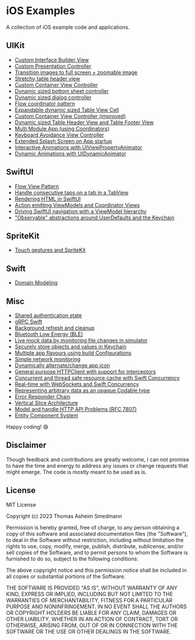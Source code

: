 # iOS Examples

A collection of iOS example code and applications.

## UIKit

- [Custom Interface Builder View](CustomInterfaceBuilderView)
- [Custom Presentation Controller](CustomPresentationController)
- [Transition images to full screen + zoomable image](FullScreenImageTransition)
- [Stretchy table header view](StretchyTableViewHeader)
- [Custom Container View Controller](ContainerViewController)
- [Dynamic sized bottom sheet controller](BottomSheetController)
- [Dynamic sized dialog controller](DialogController)
- [Flow coordinator pattern](FlowControllerPattern)
- [Expandable dynamic sized Table View Cell](ExpandableTableViewCell)
- [Custom Container View Controller (improved)](ImprovedContainerViewController)
- [Dynamic sized Table Header View and Table Footer View](DynamicTableHeaderView)
- [Multi Module App (using Coordinators)](FeatureModules)
- [Keyboard Avoidance View Controller](KeyboardAvoidance)
- [Extended Splash Screen on App startup](ExtendedSplashScreen)
- [Interactive Animations with UIViewPropertyAnimator](InteractiveAnimations)
- [Dynamic Animations with UIDynamicAnimator](DynamicAnimations)

## SwiftUI

- [Flow View Pattern](FlowViewPattern)
- [Handle consecutive taps on a tab in a TabView](ConsecutiveTabTaps)
- [Rendering HTML in SwiftUI](SwiftUIHTML)
- [Action emitting ViewModels and Coordinator Views](ActionableViewModel)
- [Driving SwiftUI navigation with a ViewModel hierarchy](ViewModelHierarchy)
- ["Observable" abstractions around UserDefaults and the Keychain](SignalingStorage)

## SpriteKit

- [Touch gestures and SpriteKit](GesturesAndSpriteKit)

## Swift

- [Domain Modeling](DomainModeling)

## Misc

- [Shared authentication state](SharedAppAuthState)
- [gRPC Swift](GRPCFTW)
- [Background refresh and cleanup](BackgroundCleanup)
- [Bluetooth Low Energy (BLE)](BLEChat)
- [Live mock data by monitoring file changes in simulator](LiveMockData)
- [Securely store objects and values in Keychain](KeychainStorage)
- [Multiple app flavours using build Configurations](BuildConfigurations)
- [Simple network monitoring](NetworkMonitoring)
- [Dynamically alternate/change app icon](AlternateAppIcon)
- [General purpose HTTPClient with support for interceptors](HTTPClient)
- [Concurrent and thread safe resource cache with Swift Concurrency](ResourceCache)
- [Real-time with WebSockets and Swift Concurrency](WebSocketClient)
- [Representing arbitrary data as an opaque Codable type](OpaqueValue)
- [Error Responder Chain](ErrorResponder)
- [Vertical Slice Architecture](VerticalSlices)
- [Model and handle HTTP API Problems (RFC 7807)](HTTPAPIProblem)
- [Entity Component System](EntityComponentSystem)

Happy coding! :smile:

## Disclaimer

Though feedback and contributions are greatly welcome, I can not promise to have the time and energy to address any issues or change requests that might emerge.
The code is mostly meant to be used as is.

## License

MIT License

Copyright (c) 2023 Thomas Asheim Smedmann

Permission is hereby granted, free of charge, to any person obtaining a copy
of this software and associated documentation files (the "Software"), to deal
in the Software without restriction, including without limitation the rights
to use, copy, modify, merge, publish, distribute, sublicense, and/or sell
copies of the Software, and to permit persons to whom the Software is
furnished to do so, subject to the following conditions:

The above copyright notice and this permission notice shall be included in all
copies or substantial portions of the Software.

THE SOFTWARE IS PROVIDED "AS IS", WITHOUT WARRANTY OF ANY KIND, EXPRESS OR
IMPLIED, INCLUDING BUT NOT LIMITED TO THE WARRANTIES OF MERCHANTABILITY,
FITNESS FOR A PARTICULAR PURPOSE AND NONINFRINGEMENT. IN NO EVENT SHALL THE
AUTHORS OR COPYRIGHT HOLDERS BE LIABLE FOR ANY CLAIM, DAMAGES OR OTHER
LIABILITY, WHETHER IN AN ACTION OF CONTRACT, TORT OR OTHERWISE, ARISING FROM,
OUT OF OR IN CONNECTION WITH THE SOFTWARE OR THE USE OR OTHER DEALINGS IN THE
SOFTWARE.
